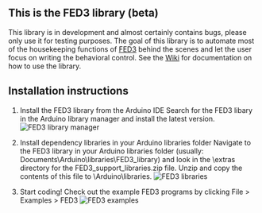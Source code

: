 ## This is the FED3 library (beta)
This library is in development and almost certainly contains bugs, please only use it for testing purposes. The goal of this library is to automate most of the housekeeping functions of [FED3](https://github.com/KravitzLabDevices/FED3) behind the scenes and let the user focus on writing the behavioral control. See the [Wiki](https://github.com/KravitzLabDevices/FED3_library/wiki) for documentation on how to use the library.   

## Installation instructions
1. Install the FED3 library from the Arduino IDE
Search for the FED3 libary in the Arduino library manager and install the latest version.
![FED3 library manager](https://github.com/KravitzLabDevices/FED3/blob/main/photos/FED3librarymanager.png)

2. Install dependency libraries in your Arduino libraries folder
Navigate to the FED3 library in your Arduino libraries folder (usually: Documents\Arduino\libraries\FED3_library\) and look in the \extras directory for the FED3_support_libraries.zip file. Unzip and copy the contents of this file to \Arduino\libraries\. 
![FED3 libraries](https://github.com/KravitzLabDevices/FED3/blob/main/photos/FED3_libraries.png)

3. Start coding!
Check out the example FED3 programs by clicking File > Examples > FED3
![FED3 examples](https://raw.githubusercontent.com/KravitzLabDevices/FED3/main/photos/FED3example2.png)



